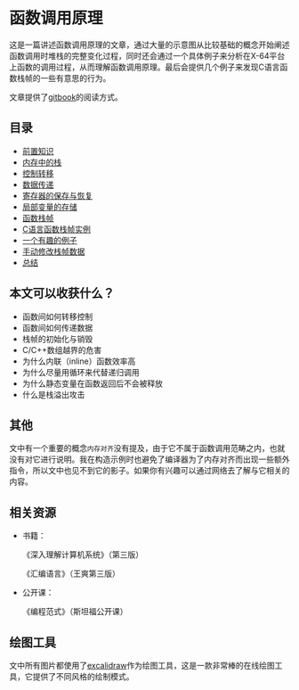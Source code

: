 # 函数调用原理



这是一篇讲述函数调用原理的文章，通过大量的示意图从比较基础的概念开始阐述函数调用时堆栈的完整变化过程，同时还会通过一个具体例子来分析在X-64平台上函数的调用过程，从而理解函数调用原理。最后会提供几个例子来发现C语言函数栈帧的一些有意思的行为。

文章提供了[gitbook](https://acodercat.github.io/function-call-principle/)的阅读方式。



## 目录

* [前置知识](https://acodercat.github.io/function-call-principle/pre-knowledge.html)
* [内存中的栈](https://acodercat.github.io/function-call-principle/stack-in-memory.html)
* [控制转移](https://acodercat.github.io/function-call-principle/control-transfer.html)
* [数据传递](https://acodercat.github.io/function-call-principle/data-transfer.html)
* [寄存器的保存与恢复](https://acodercat.github.io/function-call-principle/save-and-restore-of-registers.html)
* [局部变量的存储](https://acodercat.github.io/function-call-principle/storage-of-local-variables.html)
* [函数栈帧](https://acodercat.github.io/function-call-principle/function-stack-frame.html)
* [C语言函数栈帧实例](https://acodercat.github.io/function-call-principle/c-stack-frame-example.html)
* [一个有趣的例子](https://acodercat.github.io/function-call-principle/interesting-example.html)
* [手动修改栈帧数据](https://acodercat.github.io/function-call-principle/modify-stack-frame-data.html)
* [总结](https://acodercat.github.io/function-call-principle/summary.html)



## 本文可以收获什么？

* 函数间如何转移控制
* 函数间如何传递数据
* 栈帧的初始化与销毁
* C/C++数组越界的危害
* 为什么内联（inline）函数效率高
* 为什么尽量用循环来代替递归调用
* 为什么静态变量在函数返回后不会被释放
* 什么是栈溢出攻击



## 其他

文中有一个重要的概念`内存对齐`没有提及，由于它不属于函数调用范畴之内，也就没有对它进行说明。我在构造示例时也避免了编译器为了内存对齐而出现一些额外指令，所以文中也见不到它的影子。如果你有兴趣可以通过网络去了解与它相关的内容。



## 相关资源

* 书籍：

  《深入理解计算机系统》（第三版）

  《汇编语言》（王爽第三版）

* 公开课：

  《编程范式》（斯坦福公开课）

  

## 绘图工具

文中所有图片都使用了[excalidraw](https://excalidraw.com/)作为绘图工具，这是一款非常棒的在线绘图工具，它提供了不同风格的绘制模式。